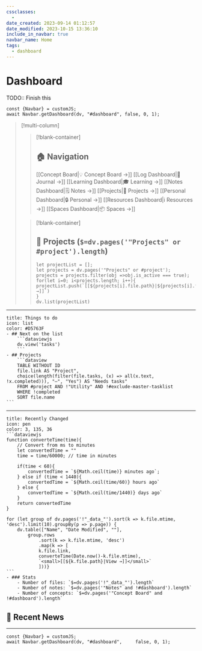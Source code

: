```yaml
---
cssclasses:
  - 
date_created: 2023-09-14 01:12:57
date_modified: 2023-10-15 13:36:10
include_in_navbar: true
navbar_name: Home
tags:
  - dashboard
---
```

# Dashboard

TODO:: Finish this

```dataviewjs
const {Navbar} = customJS;
await Navbar.getDashboard(dv, "#dashboard", false, 0, 1);
```

>[!multi-column]
>
>>[!blank-container]
>>## 🏠 Navigation
>>[[Concept Board|💡  Concept Board →]]
>>[[Log Dashboard|📘 Journal →]]
>>[[Learning Dashboard|🎓  Learning →]]
>>[[Notes Dashboard|🗒️  Notes →]]
>>[[Projects|📐  Projects →]]
>>[[Personal Dashboard|🔒  Personal →]]
>>[[Resources Dashboard|ℹ️  Resources →]]
>>[[Spaces Dashboard|📦  Spaces →]]
>
>>[!blank-container]
>>## 📐 Projects (`$=dv.pages('"Projects" or #project').length`)
>>
>>```dataviewjs
>>let projectList = [];
>>let projects = dv.pages('"Projects" or #project'); 
>>projects = projects.filter(obj =>obj.is_active === true);
>>for(let i=0; i<projects.length; i++){
>>projectList.push(`[[${projects[i].file.path}|${projects[i].file.name} →]]`)
>>} 
>>dv.list(projectList)
>>```

---

````ad-dashb
title: Things to do
icon: list
color: #D5763F
- ## Next on the list
	```dataviewjs
	dv.view('tasks')
	```
- ## Projects
	```dataview
	TABLE WITHOUT ID 
	file.link AS "Project",
	choice(length(filter(file.tasks, (x) => all(x.text, !x.completed))), "–", "Yes") AS "Needs tasks"
	FROM #project AND !"Utility" AND !#exclude-master-tasklist
	WHERE !completed
	SORT file.name
```
````

---

````ad-dashb
title: Recently Changed
icon: pen
color: 3, 135, 36
```dataviewjs
function converteTime(time){
	// Convert from ms to minutes
	let convertedTime = ""
	time = time/60000; // time in minutes

	if(time < 60){
		convertedTime = `${Math.ceil(time)} minutes ago`;
	} else if (time < 1440){
		convertedTime = `${Math.ceil(time/60)} hours ago`
	} else {
		convertedTime = `${Math.ceil(time/1440)} days ago`
	}	
	return convertedTime
}

for (let group of dv.pages('!"_data_"').sort(k => k.file.mtime, 'desc').limit(10).groupBy(p => p.page)) {
	dv.table(["Name", "Date Modified", ""], 
		group.rows
			.sort(k => k.file.mtime, 'desc')
			.map(k => [
			k.file.link, 
			converteTime(Date.now()-k.file.mtime),
			`<small>[[${k.file.path}|View →]]</small>`
			]))}
```
- ### Stats
	- Number of files: `$=dv.pages('!"_data_"').length`
	- Number of notes: `$=dv.pages('"Notes" and !#dashboard').length`
	- Number of concepts: `$=dv.pages('"Concept Board" and !#dashboard').length`
````

## 📰 Recent News

---

```dataviewjs
const {Navbar} = customJS;
await Navbar.getDashboard(dv, "#dashboard", 	false, 0, 1);
```
